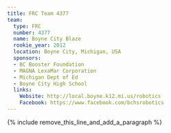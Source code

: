 ```yaml
---
title: FRC Team 4377
team:
  type: FRC
  number: 4377
  name: Boyne City Blaze
  rookie_year: 2012
  location: Boyne City, Michigan, USA
  sponsors:
  - BC Booster Foundation
  - MAGNA LexaMar Corporation
  - Michigan Dept of Ed
  - Boyne City High School
  links:
    Website: http://local.boyne.k12.mi.us/robotics
    Facebook: https://www.facebook.com/bchsrobotics
---
```


{% include remove_this_line_and_add_a_paragraph %}